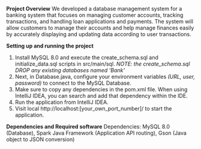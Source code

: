**Project Overview**
We developed a database management system for a banking system that focuses on managing customer accounts, tracking transactions, and handling loan applications and payments. The system will allow customers to manage their accounts and help manage finances easily by accurately displaying and updating data according to user transactions.

**Setting up and running the project**
1. Install MySQL 8.0 and execute the create_schema.sql and initialize_data.sql scripts in src/main/sql. _NOTE: the create_schema.sql DROP any existing databases named 'Bank'_
2. Next, in Database.java, configure your environment variables _(URL, user, password)_ to connect to the MySQL Database.
3. Make sure to copy any dependencies in the pom.xml file. When using IntelliJ IDEA, you can search and add that dependency within the IDE.
4. Run the application from IntelliJ IDEA.
5. Visit local http://localhost:[your_own_port_number]/ to start the application.

**Dependencies and Required software**
Dependencies: 
MySQL 8.0 (Database), 
Spark Java Framework (Application API routing), 
Gson (Java object to JSON conversion)
